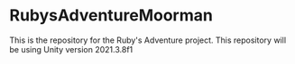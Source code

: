 # RubysAdventureMoorman
This is the repository for the Ruby's Adventure project.
This repository will be using Unity version 2021.3.8f1
